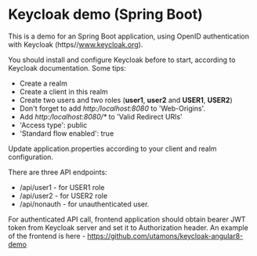 # Keycloak demo (Spring Boot)

This is a demo for an Spring Boot application, using OpenID authentication with Keycloak (https//www.keycloak.org).

You should install and configure Keycloak before to start, according to Keycloak documentation. Some tips:

 * Create a realm
 * Create a client in this realm
 * Create two users and two roles (**user1**, **user2** and **USER1**, **USER2**)
 * Don't forget to add _http:/localhost:8080_ to 'Web-Origins'.
 * Add _http:/localhost:8080/*_ to 'Valid Redirect URIs'
 * 'Access type': public
 * 'Standard flow enabled': true
 
 Update application.properties according to your client and realm configuration.
  
 There are three API endpoints:
 
 * /api/user1 - for USER1 role
 * /api/user2 - for USER2 role
 * /api/nonauth - for unauthenticated user.
 
 For authenticated API call, frontend application should obtain bearer JWT token from Keycloak server and set it to Authorization header.
 An example of the frontend is here - https://github.com/utamons/keycloak-angular8-demo
